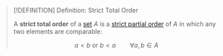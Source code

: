 >[!DEFINITION] Definition: Strict Total Order
>
>A **strict total order** of a [set](../../Set.md) $A$ is a [strict partial order](Strict%20Partial%20Order.md) of $A$ in which any two elements are comparable:
>
>$$
>a \lt b \text{ or } b \lt a \qquad \forall a,b \in A
>$$
>